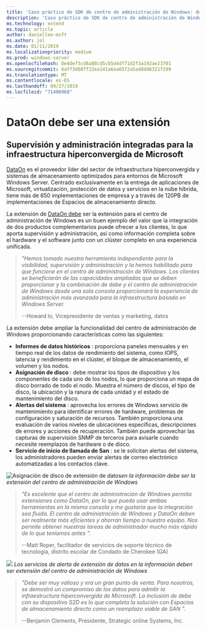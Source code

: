 ```yaml
---
title: 'Caso práctico de SDK de centro de administración de Windows: datos'
description: 'Caso práctico de SDK de centro de administración de Windows: datos'
ms.technology: extend
ms.topic: article
author: daniellee-msft
ms.author: jol
ms.date: 01/11/2019
ms.localizationpriority: medium
ms.prod: windows-server
ms.openlocfilehash: 0e4def5cd8a88cd5cb5d4df71d2f3a192ae23701
ms.sourcegitcommit: 6aff3d88ff22ea141a6ea6572a5ad8dd6321f199
ms.translationtype: MT
ms.contentlocale: es-ES
ms.lasthandoff: 09/27/2019
ms.locfileid: "71406968"
---
```

# <a name="dataon-must-extension"></a>DataOn debe ser una extensión

## <a name="integrated-monitoring-and-management-for-microsoft-hyper-converged-infrastructure"></a>Supervisión y administración integradas para la infraestructura hiperconvergida de Microsoft

[DataOn](http://www.dataonstorage.com/) es el proveedor líder del sector de infraestructura hiperconvergida y sistemas de almacenamiento optimizados para entornos de Microsoft Windows Server. Centrado exclusivamente en la entrega de aplicaciones de Microsoft, virtualización, protección de datos y servicios en la nube híbrida, tiene más de 650 implementaciones de empresa y a través de 120PB de implementaciones de Espacios de almacenamiento directo.

La extensión de [DataOn debe](http://www.dataonstorage.com/must) ser la extensión para el centro de administración de Windows es un buen ejemplo del valor que la integración de dos productos complementarios puede ofrecer a los clientes, lo que aporta supervisión y administración, así como información completa sobre el hardware y el software junto con un clúster completo en una experiencia unificada.

> <cite>"Hemos tomado nuestra herramienta independiente para la visibilidad, supervisión y administración y la hemos habilitado para que funcione en el centro de administración de Windows. Los clientes se beneficiarán de las capacidades ampliadas que se deben proporcionar y la combinación de debe y el centro de administración de Windows desde una sola consola proporcionará la experiencia de administración más avanzada para la infraestructura basada en Windows Server.</cite>
>
> --Howard lo, Vicepresidente de ventas y marketing, datos

La extensión debe ampliar la funcionalidad del centro de administración de Windows proporcionando características como las siguientes:
- **Informes de datos históricos** : proporciona paneles mensuales y en tiempo real de los datos de rendimiento del sistema, como IOPS, latencia y rendimiento en el clúster, el bloque de almacenamiento, el volumen y los nodos.
- **Asignación de disco** : debe mostrar los tipos de dispositivo y los componentes de cada uno de los nodos, lo que proporciona un mapa de disco borrado de todo el nodo. Muestra el número de discos, el tipo de disco, la ubicación y la ranura de cada unidad y el estado de mantenimiento del disco.
- **Alertas del sistema** : aprovecha los errores de Windows servicio de mantenimiento para identificar errores de hardware, problemas de configuración y saturación de recursos. También proporciona una evaluación de varios niveles de ubicaciones específicas, descripciones de errores y acciones de recuperación. También puede aprovechar las capturas de supervisión SNMP de terceros para avisarle cuando necesite reemplazos de hardware o de disco.
- **Servicio de inicio de llamada de San** : se le solicitan alertas del sistema, los administradores pueden enviar alertas de correo electrónico automatizadas a los contactos clave.

![Asignación de disco](../../media/extend-case-study-dataon/dataon-1.png)
de extensión de datos*en la información debe ser la extensión del centro de administración de Windows*

> <cite>"Es excelente que el centro de administración de Windows permita extensiones como DataOn, por lo que puedo usar ambas herramientas en la misma consola y me gustaría que la integración sea fluida. El centro de administración de Windows y DataOn deben ser realmente más eficientes y ahorran tiempo a nuestro equipo. Nos permite obtener nuestras tareas de administrador mucho más rápido de lo que teníamos antes ".</cite>
>
> --Matt Roper, facilitador de servicios de soporte técnico de tecnología, distrito escolar de Condado de Cherokee (GA)

![](../../media/extend-case-study-dataon/dataon-2.png)
*Los servicios de alerta de extensión de datos en la información deben ser extensión del centro de administración de Windows*

> <cite>"Debe ser muy valioso y era un gran punto de venta. Para nosotros, se demostró un compromiso de los datos para admitir la infraestructura hiperconvergida de Microsoft. La inclusión de debe con su dispositivo S2D es lo que completa la solución con Espacios de almacenamiento directo como un reemplazo viable de SAN ".</cite>
>
> --Benjamin Clements, Presidente, Strategic online Systems, Inc.